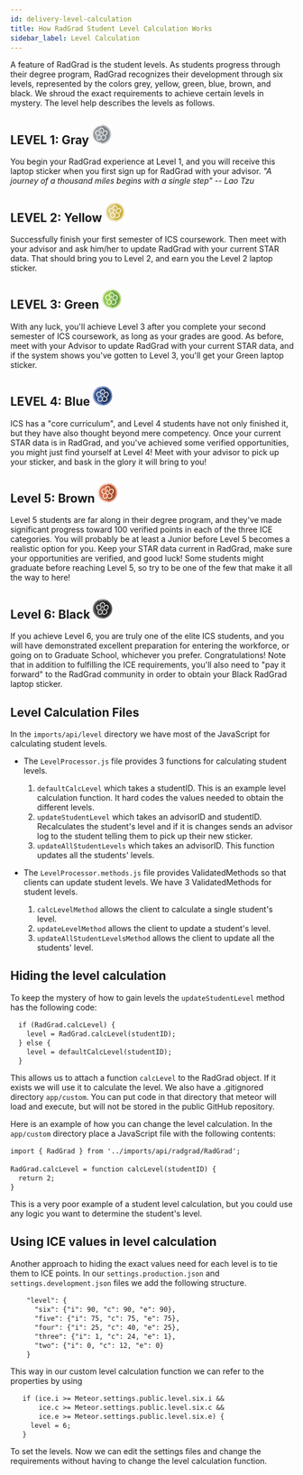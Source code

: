 ```yaml
---
id: delivery-level-calculation
title: How RadGrad Student Level Calculation Works
sidebar_label: Level Calculation
---
```


A feature of RadGrad is the student levels.  As students progress through their degree program, RadGrad recognizes their development through six levels, represented by the colors grey, yellow, green, blue, brown, and black. We shroud the exact requirements to achieve certain levels in mystery. The level help describes the levels as follows.

## LEVEL 1: Gray <img src="../img/radgrad-level-1-icon.png" height="35" width="35"> 

You begin your RadGrad experience at Level 1, and you will receive this laptop sticker when you first sign up for RadGrad with your advisor. *\"A journey of a thousand miles begins with a single step\" -- Lao Tzu*

## LEVEL 2: Yellow <img src="../img/radgrad-level-2-icon.png" height="35" width="35">

Successfully finish your first semester of ICS coursework. Then meet with your advisor and ask him/her to update RadGrad with your current STAR data. That should bring you to Level 2, and earn you the Level 2 laptop sticker.

## LEVEL 3: Green <img src="../img/radgrad-level-3-icon.png" height="35" width="35">

With any luck, you'll achieve Level 3 after you complete your second semester of ICS coursework, as long as your grades are good. As before, meet with your Advisor to update RadGrad with your current STAR data, and if the system shows you've gotten to Level 3, you'll get your Green laptop sticker.

## LEVEL 4: Blue <img src="../img/radgrad-level-4-icon.png" height="35" width="35">

ICS has a "core curriculum", and Level 4 students have not only finished it, but they have also thought beyond mere competency. Once your current STAR data is in RadGrad, and you've achieved some verified opportunities, you might just find yourself at Level 4! Meet with your advisor to pick up your sticker, and bask in the glory it will bring to you!

## Level 5: Brown <img src="../img/radgrad-level-5-icon.png" height="35" width="35">

Level 5 students are far along in their degree program, and they've made significant progress toward 100 verified points in each of the three ICE categories.  You will probably be at least a Junior before Level 5 becomes a realistic option for you. Keep your STAR data current in RadGrad, make sure your opportunities are verified, and good luck! Some students might graduate before reaching Level 5, so try to be one of the few that make it all the way to here!
 
## Level 6: Black <img src="../img/radgrad-level-6-icon.png" height="35" width="35">
 
If you achieve Level 6, you are truly one of the elite ICS students, and you will have demonstrated excellent preparation for entering the workforce, or going on to Graduate School, whichever you prefer.  Congratulations!   Note that in addition to fulfilling the ICE requirements, you'll also need to "pay it forward" to the RadGrad community in order to obtain your Black RadGrad laptop sticker.

## Level Calculation Files

In the `imports/api/level` directory we have most of the JavaScript for calculating student levels.  

* The `LevelProcessor.js` file provides 3 functions for calculating student levels.

  1. `defaultCalcLevel` which takes a studentID.  This is an example level calculation function. It hard codes the values needed to obtain the different levels.
  2. `updateStudentLevel` which takes an advisorID and studentID. Recalculates the student's level and if it is changes sends an advisor log to the student telling them to pick up their new sticker.
  3. `updateAllStudentLevels` which takes an advisorID. This function updates all the students' levels.
  
* The `LevelProcessor.methods.js` file provides ValidatedMethods so that clients can update student levels. We have 3 ValidatedMethods for student levels.

  1. `calcLevelMethod` allows the client to calculate a single student's level.
  2. `updateLevelMethod` allows the client to update a student's level.
  3. `updateAllStudentLevelsMethod` allows the client to update all the students' level.
  
## Hiding the level calculation

To keep the mystery of how to gain levels the `updateStudentLevel` method has the following code:

      if (RadGrad.calcLevel) {
        level = RadGrad.calcLevel(studentID);
      } else {
        level = defaultCalcLevel(studentID);
      }

This allows us to attach a function `calcLevel` to the RadGrad object. If it exists we will use it to calculate the level.  We also have a .gitignored directory `app/custom`. You can put code in that directory that meteor will load and execute, but will not be stored in the public GitHub repository. 

Here is an example of how you can change the level calculation. In the `app/custom` directory place a JavaScript file with the following contents:

    import { RadGrad } from '../imports/api/radgrad/RadGrad';
    
    RadGrad.calcLevel = function calcLevel(studentID) {
      return 2;
    }
    
This is a very poor example of a student level calculation, but you could use any logic you want to determine the student's level.

## Using ICE values in level calculation

Another approach to hiding the exact values need for each level is to tie them to ICE points.  In our `settings.production.json` and `settings.development.json` files we add the following structure.

        "level": {
          "six": {"i": 90, "c": 90, "e": 90},
          "five": {"i": 75, "c": 75, "e": 75},
          "four": {"i": 25, "c": 40, "e": 25},
          "three": {"i": 1, "c": 24, "e": 1},
          "two": {"i": 0, "c": 12, "e": 0}
        }
 
This way in our custom level calculation function we can refer to the properties by using 
 
       if (ice.i >= Meteor.settings.public.level.six.i &&
           ice.c >= Meteor.settings.public.level.six.c &&
           ice.e >= Meteor.settings.public.level.six.e) {
         level = 6;
       }
       
To set the levels. Now we can edit the settings files and change the requirements without having to change the level calculation function. 

